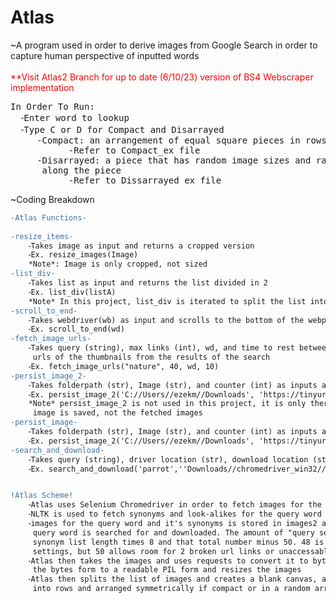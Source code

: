 # Atlas
~A program used in order to derive images from Google Search in order to capture human perspective of inputted words 
<br />
<br />
<span style="color:red"> **Visit Atlas2 Branch for up to date (6/10/23) version of BS4 Webscraper implementation </span>
<pre>
In Order To Run:  
  ⁃Enter word to lookup  
  ⁃Type C or D for Compact and Disarrayed  
     -Compact: an arrangement of equal square pieces in rows and columns  
           -Refer to Compact_ex file  
     -Disarrayed: a piece that has random image sizes and random image placements 
      along the piece  
           -Refer to Dissarrayed_ex file  
</pre>
~Coding Breakdown
```diff
-Atlas Functions-
  
-resize_items-
    ⁃Takes image as input and returns a cropped version
    ⁃Ex. resize_images(Image)
    *Note*: Image is only cropped, not sized
-list_div-    
    ⁃Takes list as input and returns the list divided in 2
    ⁃Ex. list_div(listA)
    *Note* In this project, list_div is iterated to split the list into sections as needed by rows
-scroll_to_end-
    ⁃Takes webdriver(wb) as input and scrolls to the bottom of the webpage
    ⁃Ex. scroll_to_end(wd)
-fetch_image_urls-
    ⁃Takes query (string), max links (int), wd, and time to rest between fetches (int), as input and gets the 
     urls of the thumbnails from the results of the search
    ⁃Ex. fetch_image_urls("nature", 40, wd, 10)
-persist_image_2-
    ⁃Takes folderpath (str), Image (str), and counter (int) as inputs and writes the url path in order to save the image
    ⁃Ex. persist_image_2('C://Users//ezekm//Downloads', 'https://tinyurl.com/bdhxtkkd', 2)
    *Note* persist_image_2 is not used in this project, it is only there in case of future changes in which the final 
     image is saved, not the fetched images
-persist_image-
    ⁃Takes folderpath (str), Image (str), and counter (int) as inputs and writes the url path in order to save the image
    ⁃Ex. persist_image_2('C://Users//ezekm//Downloads', 'https://tinyurl.com/bdhxtkkd', 2)    
-search_and_download-
    ⁃Takes query (string), driver location (str), download location (str), number of images to get (int)
    ⁃Ex. search_and_download('parrot',''Downloads//chromedriver_win32//chromedriver.exe' , './images', 32)


!Atlas Scheme!
    ⁃Atlas uses Selenium Chromedriver in order to fetch images for the query word. 
    ⁃NLTK is used to fetch synonyms and look-alikes for the query word and these outputs are stored
    ⁃images for the query word and it's synonyms is stored in images2 and if the synonym list length is below 6, the starting 
     query word is searched for and downloaded. The amount of "query searches" that is looked for is based off of the 
     synonym list length times 8 and that total number minus 50. 48 is the allowed pictures that is shown in the default 
     settings, but 50 allows room for 2 broken url links or unaccessable photos.
    ⁃Atlas then takes the images and uses requests to convert it to byte form. Then it converts 
     the bytes form to a readable PIL form and resizes the images
    ⁃Atlas then splits the list of images and creates a blank canvas, afterwards the items are pasted
     into rows and arranged symmetrically if compact or in a random array if disarrayed



